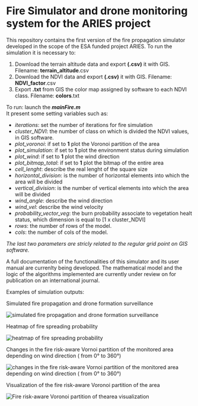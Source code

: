 # Fire Simulator and drone monitoring system for the ARIES project


This repository contains the first version of the fire propagation simulator developed in the scope of the ESA funded project ARIES.
To run the simulation it is necessary to:

1. Download the terrain altitude data and export **(.csv)** it with GIS.   Filename: **terrain_altitude**.csv   
2. Download the NDVI data and export **(.csv)** it with GIS. Filename: **NDVI_factor**.csv
3. Export **.txt** from GIS the color map assigned by software to each NDVI class. Filename: **colors**.txt

To run: launch the **_mainFire.m_**  
It present some setting variables such as:
- *iterations*: set the number of iterations for fire simulation
- *cluster_NDVI*: the number of class on which is divided the NDVI values, in GIS software.
- *plot_voronoi*: if set to **1** plot the Voronoi partition of the area
- *plot_simulation*: if set to **1** plot the environment status during simulation
- *plot_wind*: if set to **1** plot the wind direction
- *plot_bitmap_total*: if set to **1** plot the bitmap of the entire area
- *cell_lenght*: describe the real lenght of the square size
- *horizontal_division*: is the number of horizontal elements into which the area will be divided
- *vertical_division*: is the number of vertical elements into which the area will be divided
- *wind_angle*: describe the wind direction
- *wind_vel*: describe the wind velocity
- *probability_vector_veg*: the burn probability associate to vegetation healt status, which dimension is equal to [1 x cluster_NDVI]
- *rows*: the number of rows of the model. 
- *cols*: the number of cols of the model.  

_The last two parameters are stricly related to the regular grid point on GIS software._

A full documentation of the functionalities of this simulator and its user manual are currenlty being developed.
The mathematical model and the logic of the algorithms implemented are currently under review on for publication on an international journal.

Examples of simulation outputs:

Simulated fire propagation and drone formation surveillance

![simulated fire propagation and drone formation surveillance](https://github.com/FedericoFi/ARIES-FireSimulator/blob/main/Images/map.jpeg)

Heatmap of fire spreading probability

![heatmap of fire spreading probability](https://github.com/FedericoFi/ARIES-FireSimulator/blob/main/Images/pburn.jpeg)

Changes in the fire risk-aware Vornoi partition of the monitored area depending on wind direction ( from 0° to 360°)

![changes in the fire risk-aware Vornoi partition of the monitored area depending on wind direction ( from 0° to 360°)](https://github.com/FedericoFi/ARIES-FireSimulator/blob/main/Images/voronoi.gif)

Visualization of the fire risk-aware Voronoi partition of the area 

![Fire risk-aware Voronoi partition of thearea visualization](https://github.com/FedericoFi/ARIES-FireSimulator/blob/main/Images/partitions.jpg)

